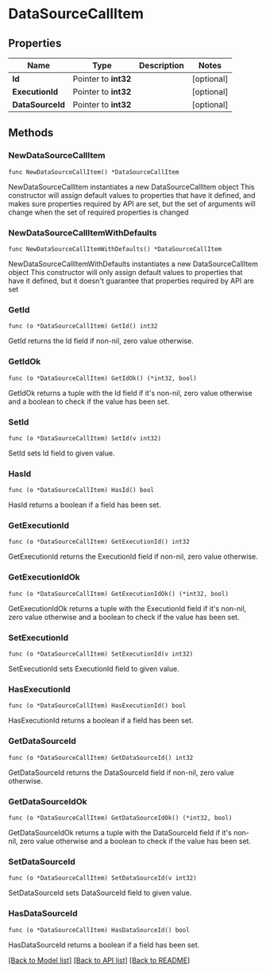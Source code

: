 # DataSourceCallItem

## Properties

Name | Type | Description | Notes
------------ | ------------- | ------------- | -------------
**Id** | Pointer to **int32** |  | [optional] 
**ExecutionId** | Pointer to **int32** |  | [optional] 
**DataSourceId** | Pointer to **int32** |  | [optional] 

## Methods

### NewDataSourceCallItem

`func NewDataSourceCallItem() *DataSourceCallItem`

NewDataSourceCallItem instantiates a new DataSourceCallItem object
This constructor will assign default values to properties that have it defined,
and makes sure properties required by API are set, but the set of arguments
will change when the set of required properties is changed

### NewDataSourceCallItemWithDefaults

`func NewDataSourceCallItemWithDefaults() *DataSourceCallItem`

NewDataSourceCallItemWithDefaults instantiates a new DataSourceCallItem object
This constructor will only assign default values to properties that have it defined,
but it doesn't guarantee that properties required by API are set

### GetId

`func (o *DataSourceCallItem) GetId() int32`

GetId returns the Id field if non-nil, zero value otherwise.

### GetIdOk

`func (o *DataSourceCallItem) GetIdOk() (*int32, bool)`

GetIdOk returns a tuple with the Id field if it's non-nil, zero value otherwise
and a boolean to check if the value has been set.

### SetId

`func (o *DataSourceCallItem) SetId(v int32)`

SetId sets Id field to given value.

### HasId

`func (o *DataSourceCallItem) HasId() bool`

HasId returns a boolean if a field has been set.

### GetExecutionId

`func (o *DataSourceCallItem) GetExecutionId() int32`

GetExecutionId returns the ExecutionId field if non-nil, zero value otherwise.

### GetExecutionIdOk

`func (o *DataSourceCallItem) GetExecutionIdOk() (*int32, bool)`

GetExecutionIdOk returns a tuple with the ExecutionId field if it's non-nil, zero value otherwise
and a boolean to check if the value has been set.

### SetExecutionId

`func (o *DataSourceCallItem) SetExecutionId(v int32)`

SetExecutionId sets ExecutionId field to given value.

### HasExecutionId

`func (o *DataSourceCallItem) HasExecutionId() bool`

HasExecutionId returns a boolean if a field has been set.

### GetDataSourceId

`func (o *DataSourceCallItem) GetDataSourceId() int32`

GetDataSourceId returns the DataSourceId field if non-nil, zero value otherwise.

### GetDataSourceIdOk

`func (o *DataSourceCallItem) GetDataSourceIdOk() (*int32, bool)`

GetDataSourceIdOk returns a tuple with the DataSourceId field if it's non-nil, zero value otherwise
and a boolean to check if the value has been set.

### SetDataSourceId

`func (o *DataSourceCallItem) SetDataSourceId(v int32)`

SetDataSourceId sets DataSourceId field to given value.

### HasDataSourceId

`func (o *DataSourceCallItem) HasDataSourceId() bool`

HasDataSourceId returns a boolean if a field has been set.


[[Back to Model list]](../README.md#documentation-for-models) [[Back to API list]](../README.md#documentation-for-api-endpoints) [[Back to README]](../README.md)


